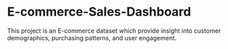 # E-commerce-Sales-Dashboard
This project is an E-commerce dataset  which provide  insight into customer demographics, purchasing patterns, and user engagement.
